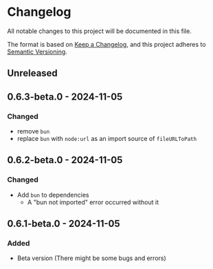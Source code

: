 # Changelog
All notable changes to this project will be documented in this file.

The format is based on [Keep a Changelog](https://keepachangelog.com/en/1.1.0/),
and this project adheres to [Semantic Versioning](https://semver.org/spec/v2.0.0.html).

## Unreleased

## 0.6.3-beta.0 - 2024-11-05
### Changed
- remove `bun`
- replace `bun` with `node:url` as an import source of `fileURLToPath`

## 0.6.2-beta.0 - 2024-11-05
### Changed
- Add `bun` to dependencies
  - A "bun not imported" error occurred without it

## 0.6.1-beta.0 - 2024-11-05
### Added
- Beta version (There might be some bugs and errors)

